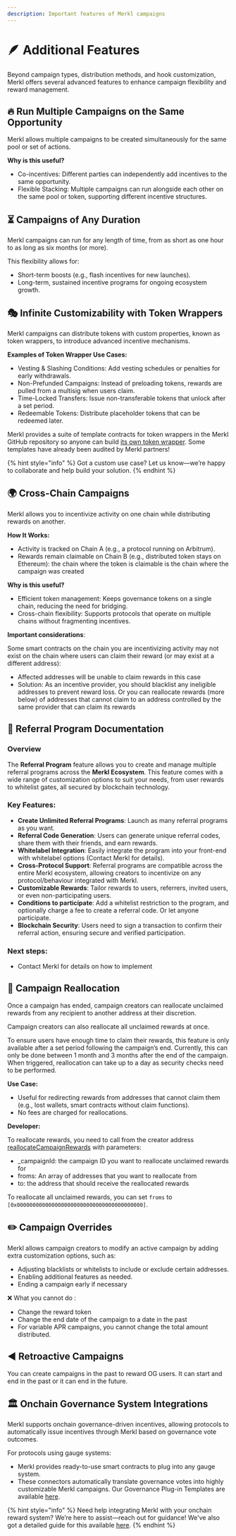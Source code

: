 ```yaml
---
description: Important features of Merkl campaigns
---
```


# 🪶 Additional Features

Beyond campaign types, distribution methods, and hook customization, Merkl offers several advanced features to enhance campaign flexibility and reward management.

## 🔥 Run Multiple Campaigns on the Same Opportunity

Merkl allows multiple campaigns to be created simultaneously for the same pool or set of actions.

**Why is this useful?**

- Co-incentives: Different parties can independently add incentives to the same opportunity.
- Flexible Stacking: Multiple campaigns can run alongside each other on the same pool or token, supporting different incentive structures.

## ⏳ Campaigns of Any Duration

Merkl campaigns can run for any length of time, from as short as one hour to as long as six months (or more).

This flexibility allows for:

- Short-term boosts (e.g., flash incentives for new launches).
- Long-term, sustained incentive programs for ongoing ecosystem growth.

## 🎭 Infinite Customizability with Token Wrappers

Merkl campaigns can distribute tokens with custom properties, known as token wrappers, to introduce advanced incentive mechanisms.

**Examples of Token Wrapper Use Cases:**

- Vesting & Slashing Conditions: Add vesting schedules or penalties for early withdrawals.
- Non-Prefunded Campaigns: Instead of preloading tokens, rewards are pulled from a multisig when users claim.
- Time-Locked Transfers: Issue non-transferable tokens that unlock after a set period.
- Redeemable Tokens: Distribute placeholder tokens that can be redeemed later.

Merkl provides a suite of template contracts for token wrappers in the Merkl GitHub repository so anyone can build [its own token wrapper](https://github.com/AngleProtocol/merkl-contracts/tree/main/contracts/partners/tokenWrappers). Some templates have already been audited by Merkl partners!

{% hint style="info" %}
Got a custom use case? Let us know—we’re happy to collaborate and help build your solution.
{% endhint %}

## 🌍 Cross-Chain Campaigns

Merkl allows you to incentivize activity on one chain while distributing rewards on another.

**How It Works:**

- Activity is tracked on Chain A (e.g., a protocol running on Arbitrum).
- Rewards remain claimable on Chain B (e.g., distributed token stays on Ethereum): the chain where the token is claimable is the chain where the campaign was created

**Why is this useful?**

- Efficient token management: Keeps governance tokens on a single chain, reducing the need for bridging.
- Cross-chain flexibility: Supports protocols that operate on multiple chains without fragmenting incentives.

**Important considerations**:

Some smart contracts on the chain you are incentivizing activity may not exist on the chain where users can claim their reward (or may exist at a different address):

- Affected addresses will be unable to claim rewards in this case
- Solution: As an incentive provider, you should blacklist any ineligible addresses to prevent reward loss. Or you can reallocate rewards (more below) of addresses that cannot claim to an address controlled by the same provider that can claim its rewards


## 🤝 Referral Program Documentation

### Overview

The **Referral Program** feature allows you to create and manage multiple referral programs across the **Merkl Ecosystem**. This feature comes with a wide range of customization options to suit your needs, from user rewards to whitelist gates, all secured by blockchain technology.

### Key Features:
- **Create Unlimited Referral Programs**: Launch as many referral programs as you want.
- **Referral Code Generation**: Users can generate unique referral codes, share them with their friends, and earn rewards.
- **Whitelabel Integration**: Easily integrate the program into your front-end with whitelabel options (Contact Merkl for details).
- **Cross-Protocol Support**: Referral programs are compatible across the entire Merkl ecosystem, allowing creators to incentivize on any protocol/behaviour integrated with Merkl.
- **Customizable Rewards**: Tailor rewards to users, referrers, invited users, or even non-participating users.
- **Conditions to participate**: Add a whitelist restriction to the program, and optionally charge a fee to create a referral code. Or let anyone participate.
- **Blockchain Security**: Users need to sign a transaction to confirm their referral action, ensuring secure and verified participation.

### Next steps:
- Contact Merkl for details on how to implement

## 🔄 Campaign Reallocation

Once a campaign has ended, campaign creators can reallocate unclaimed rewards from any recipient to another address at their discretion.

Campaign creators can also reallocate all unclaimed rewards at once.

To ensure users have enough time to claim their rewards, this feature is only available after a set period following the campaign’s end. Currently, this can only be done between 1 month and 3 months after the end of the campaign. 
When triggered, reallocation can take up to a day as security checks need to be performed.

**Use Case:**

- Useful for redirecting rewards from addresses that cannot claim them (e.g., lost wallets, smart contracts without claim functions).
- No fees are charged for reallocations.

**Developer:**

To reallocate rewards, you need to call from the creator address [reallocateCampaignRewards](https://github.com/AngleProtocol/merkl-contracts/blob/1006c8ff64ba3eb4732a19da3cec92d4afc92eb8/contracts/DistributionCreator.sol#L285) with parameters:

- _campaignId: the campaign ID you want to reallocate unclaimed rewards for
- froms: An array of addresses that you want to reallocate from
- to: the address that should receive the reallocated rewards

To reallocate all unclaimed rewards, you can set `froms` to `[0x0000000000000000000000000000000000000000]`.


## ✏️ Campaign Overrides

Merkl allows campaign creators to modify an active campaign by adding extra customization options, such as:

- Adjusting blacklists or whitelists to include or exclude certain addresses.
- Enabling additional features as needed.
- Ending a campaign early if necessary 

❌ What you cannot do :

- Change the reward token
- Change the end date of the campaign to a date in the past
- For variable APR campaigns, you cannot change the total amount distributed.

## ◀️ Retroactive Campaigns 

You can create campaigns in the past to reward OG users. It can start and end in the past or it can end in the future.


## 🏛️ Onchain Governance System Integrations

Merkl supports onchain governance-driven incentives, allowing protocols to automatically issue incentives through Merkl based on governance vote outcomes.

For protocols using gauge systems:

- Merkl provides ready-to-use smart contracts to plug into any gauge system.
- These connectors automatically translate governance votes into highly customizable Merkl campaigns. Our Governance Plug-in Templates are available [here](https://github.com/AngleProtocol/merkl-contracts/tree/main/contracts/partners/middleman).

{% hint style="info" %}
Need help integrating Merkl with your onchain reward system? We’re here to assist—reach out for guidance! We've also got a detailed guide for this available [here](../../distribute-with-merkl/deploy-your-campaign-from-dao.md).
{% endhint %}

